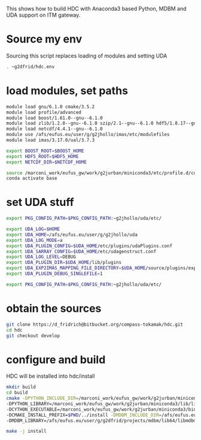 This shows how to build HDC with Anaconda3 based Python, MDBM and UDA support on ITM gateway.

# Source my env
Sourcing this script replaces loading of modules and setting UDA
```bash
. ~g2dfrid/hdc.env
```

# load modules, set paths
```bash
module load gnu/6.1.0 cmake/3.5.2
module load profile/advanced
module load boost/1.61.0--gnu--6.1.0
module load zlib/1.2.8--gnu--6.1.0 szip/2.1--gnu--6.1.0 hdf5/1.8.17--gnu--6.1.0
module load netcdf/4.4.1--gnu--6.1.0
module use /afs/eufus.eu/user/g/g2jhollo/imas/etc/modulefiles
module load imas/3.17.0/ual/3.7.3

export BOOST_ROOT=$BOOST_HOME
export HDF5_ROOT=$HDF5_HOME
export NETCDF_DIR=$NETCDF_HOME

source /marconi_work/eufus_gw/work/g2jurban/miniconda3/etc/profile.d/conda.sh
conda activate base
```
# set UDA stuff
```bash
export PKG_CONFIG_PATH=$PKG_CONFIG_PATH:~g2jhollo/uda/etc/

export UDA_LOG=$HOME
export UDA_HOME=/afs/eufus.eu/user/g/g2jhollo/uda
export UDA_LOG_MODE=a
export UDA_PLUGIN_CONFIG=$UDA_HOME/etc/plugins/udaPlugins.conf
export UDA_SARRAY_CONFIG=$UDA_HOME/etc/udagenstruct.conf
export UDA_LOG_LEVEL=DEBUG
export UDA_PLUGIN_DIR=$UDA_HOME/lib/plugins
export UDA_EXP2IMAS_MAPPING_FILE_DIRECTORY=$UDA_HOME/source/plugins/exp2imas/mappings
export UDA_PLUGIN_DEBUG_SINGLEFILE=1

export PKG_CONFIG_PATH=$PKG_CONFIG_PATH:~g2jhollo/uda/etc/
```
# obtain the sources
```bash
git clone https://d_fridrich@bitbucket.org/compass-tokamak/hdc.git
cd hdc
git checkout develop
```
# configure and build 

HDC will be installed into hdc/install
```bash
mkdir build
cd build
cmake -DPYTHON_INCLUDE_DIR=/marconi_work/eufus_gw/work/g2jurban/miniconda3/include/python3.6m/ \
-DPYTHON_LIBRARY=/marconi_work/eufus_gw/work/g2jurban/miniconda3/lib/libpython3.6m.so.1.0 \
-DCYTHON_EXECUTABLE=/marconi_work/eufus_gw/work/g2jurban/miniconda3/bin/cython \
-DCMAKE_INSTALL_PREFIX=$PWD/../install -DMDBM_INCLUDE_DIR=/afs/eufus.eu/user/g/g2dfrid/projects/mdbm/include \
-DMDBM_LIBRARY=/afs/eufus.eu/user/g/g2dfrid/projects/mdbm/lib64/libmdbm.so -DENABLE_UDA=ON ..

make -j install
```

